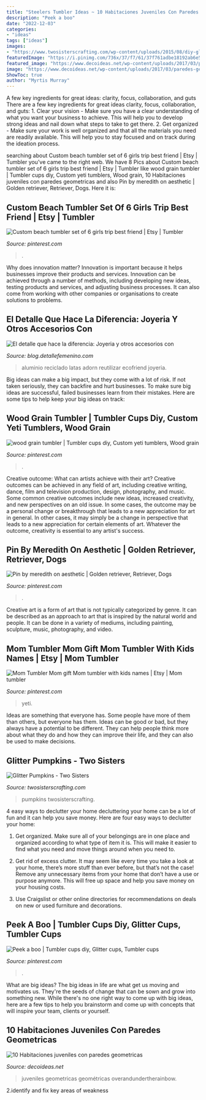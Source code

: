 ```yaml
---
title: "Steelers Tumbler Ideas ~ 10 Habitaciones Juveniles Con Paredes Geometricas"
description: "Peek a boo"
date: "2022-12-03"
categories:
- "ideas"
tags: ["ideas"]
images:
- "https://www.twosisterscrafting.com/wp-content/uploads/2015/08/diy-glitter-pumpkins-facebook.jpg"
featuredImage: "https://i.pinimg.com/736x/37/f7/61/37f761adbe18192ab6e5840c2e7f6cb9.jpg"
featured_image: "https://www.decoideas.net/wp-content/uploads/2017/03/paredes-geometricas-10.jpg"
image: "https://www.decoideas.net/wp-content/uploads/2017/03/paredes-geometricas-10.jpg"
ShowToc: true
author: "Myrtis Murray"
---
```



A few key ingredients for great ideas: clarity, focus, collaboration, and guts
There are a few key ingredients for great ideas clarity, focus, collaboration, and guts: 1. Clear your vision - Make sure you have a clear understanding of what you want your business to achieve. This will help you to develop strong ideas and nail down what steps to take to get there.
2. Get organized - Make sure your work is well organized and that all the materials you need are readily available. This will help you to stay focused and on track during the ideation process.

	

		
searching about Custom beach tumbler set of 6 girls trip best friend | Etsy | Tumbler you've came to the right web. We have 8 Pics about Custom beach tumbler set of 6 girls trip best friend | Etsy | Tumbler like wood grain tumbler | Tumbler cups diy, Custom yeti tumblers, Wood grain, 10 Habitaciones juveniles con paredes geometricas and also Pin by meredith on aesthetic | Golden retriever, Retriever, Dogs. Here it is:
		
    
## Custom Beach Tumbler Set Of 6 Girls Trip Best Friend | Etsy | Tumbler

<img loading=lazy src="https://i.pinimg.com/736x/cb/ea/cc/cbeacc7d3567aa86d468fe63ff37a71b.jpg" onerror="this.onerror=null;this.src='https://tse3.mm.bing.net/th?id=OIP.sWWWYKzUn6-K_Lx9JJlkLwHaJ4&amp;pid=15.1';" alt="Custom beach tumbler set of 6 girls trip best friend | Etsy | Tumbler">

_Source: pinterest.com_

>. 

	

Why does innovation matter?
Innovation is important because it helps businesses improve their products and services. Innovation can be achieved through a number of methods, including developing new ideas, testing products and services, and adjusting business processes. It can also come from working with other companies or organisations to create solutions to problems.

    
## El Detalle Que Hace La Diferencia: Joyeria Y Otros Accesorios Con

<img loading=lazy src="http://3.bp.blogspot.com/-420_jdzPYE0/U9sPVAZBNZI/AAAAAAAAFW8/F1di4-WndTk/s1600/ideas+para+reutilizar+latas+de+aluminio.jpg" onerror="this.onerror=null;this.src='https://tse2.mm.bing.net/th?id=OIP.Zbrw3wT0RminR54hm6DrdgHaE6&amp;pid=15.1';" alt="El detalle que hace la diferencia: Joyeria y otros accesorios con">

_Source: blog.detallefemenino.com_

>aluminio reciclado latas adorn reutilizar ecofriend joyeria. 

	

Big ideas can make a big impact, but they come with a lot of risk. If not taken seriously, they can backfire and hurt businesses. To make sure big ideas are successful, failed businesses learn from their mistakes. Here are some tips to help keep your big ideas on track:

    
## Wood Grain Tumbler | Tumbler Cups Diy, Custom Yeti Tumblers, Wood Grain

<img loading=lazy src="https://i.pinimg.com/736x/37/f7/61/37f761adbe18192ab6e5840c2e7f6cb9.jpg" onerror="this.onerror=null;this.src='https://tse3.mm.bing.net/th?id=OIP.l_pA3vRNimoAudeCofCZMwHaJ3&amp;pid=15.1';" alt="wood grain tumbler | Tumbler cups diy, Custom yeti tumblers, Wood grain">

_Source: pinterest.com_

>. 

	

Creative outcome: What can artists achieve with their art?
Creative outcomes can be achieved in any field of art, including creative writing, dance, film and television production, design, photography, and music. Some common creative outcomes include new ideas, increased creativity, and new perspectives on an old issue. In some cases, the outcome may be a personal change or breakthrough that leads to a new appreciation for art in general. In other cases, it may simply be a change in perspective that leads to a new appreciation for certain elements of art. Whatever the outcome, creativity is essential to any artist's success.

    
## Pin By Meredith On Aesthetic | Golden Retriever, Retriever, Dogs

<img loading=lazy src="https://i.pinimg.com/736x/8e/1d/35/8e1d352751c5d09f9a94e74846da60c6.jpg" onerror="this.onerror=null;this.src='https://tse1.mm.bing.net/th?id=OIP.G5Qs9gN5mzGf_uisjoIxjgHaJ3&amp;pid=15.1';" alt="Pin by meredith on aesthetic | Golden retriever, Retriever, Dogs">

_Source: pinterest.com_

>. 

	

Creative art is a form of art that is not typically categorized by genre. It can be described as an approach to art that is inspired by the natural world and people. It can be done in a variety of mediums, including painting, sculpture, music, photography, and video.

    
## Mom Tumbler Mom Gift Mom Tumbler With Kids Names | Etsy | Mom Tumbler

<img loading=lazy src="https://i.pinimg.com/736x/37/a4/64/37a464ac2831f16e8d991d0e35497bd6.jpg" onerror="this.onerror=null;this.src='https://tse3.mm.bing.net/th?id=OIP.omij7ivBhjsWnn7By9fzuQHaJ3&amp;pid=15.1';" alt="Mom Tumbler Mom gift Mom tumbler with kids names | Etsy | Mom tumbler">

_Source: pinterest.com_

>yeti. 

	

Ideas are something that everyone has. Some people have more of them than others, but everyone has them. Ideas can be good or bad, but they always have a potential to be different. They can help people think more about what they do and how they can improve their life, and they can also be used to make decisions.

    
## Glitter Pumpkins - Two Sisters

<img loading=lazy src="https://www.twosisterscrafting.com/wp-content/uploads/2015/08/diy-glitter-pumpkins-facebook.jpg" onerror="this.onerror=null;this.src='https://tse1.mm.bing.net/th?id=OIP.UhCcBXbFUNddJjYsSsLOxwHaD4&amp;pid=15.1';" alt="Glitter Pumpkins - Two Sisters">

_Source: twosisterscrafting.com_

>pumpkins twosisterscrafting. 

	

4 easy ways to declutter your home
decluttering your home can be a lot of fun and it can help you save money. Here are four easy ways to declutter your home:
1. Get organized. Make sure all of your belongings are in one place and organized according to what type of item it is. This will make it easier to find what you need and move things around when you need to.

2. Get rid of excess clutter. It may seem like every time you take a look at your home, there’s more stuff than ever before, but that’s not the case! Remove any unnecessary items from your home that don’t have a use or purpose anymore. This will free up space and help you save money on your housing costs.

3. Use Craigslist or other online directories for recommendations on deals on new or used furniture and decorations.

    
## Peek A Boo | Tumbler Cups Diy, Glitter Cups, Tumbler Cups

<img loading=lazy src="https://i.pinimg.com/736x/9f/ef/ce/9fefcee33a7c24eed1f83355ad404d82.jpg" onerror="this.onerror=null;this.src='https://tse1.mm.bing.net/th?id=OIP.serPGPFUe9uKAEWWcUeZSAHaLd&amp;pid=15.1';" alt="Peek a boo | Tumbler cups diy, Glitter cups, Tumbler cups">

_Source: pinterest.com_

>. 

	

What are big ideas?
The big ideas in life are what get us moving and motivates us. They're the seeds of change that can be sown and grow into something new. While there's no one right way to come up with big ideas, here are a few tips to help you brainstorm and come up with concepts that will inspire your team, clients or yourself.

    
## 10 Habitaciones Juveniles Con Paredes Geometricas

<img loading=lazy src="https://www.decoideas.net/wp-content/uploads/2017/03/paredes-geometricas-10.jpg" onerror="this.onerror=null;this.src='https://tse4.mm.bing.net/th?id=OIP.ZRo5npyg0PjNO-yClOsjJgHaLH&amp;pid=15.1';" alt="10 Habitaciones juveniles con paredes geometricas">

_Source: decoideas.net_

>juveniles geometricas geométricas overandundertherainbow. 

	

2.identify and fix key areas of weakness 

